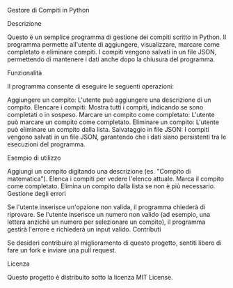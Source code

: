 Gestore di Compiti in Python

Descrizione

Questo è un semplice programma di gestione dei compiti scritto in Python. Il programma permette all'utente di aggiungere, visualizzare, marcare come completato e eliminare compiti. I compiti vengono salvati in un file JSON, permettendo di mantenere i dati anche dopo la chiusura del programma.

Funzionalità

Il programma consente di eseguire le seguenti operazioni:

Aggiungere un compito: L'utente può aggiungere una descrizione di un compito.
Elencare i compiti: Mostra tutti i compiti, indicando se sono completati o in sospeso.
Marcare un compito come completato: L'utente può marcare un compito come completato.
Eliminare un compito: L'utente può eliminare un compito dalla lista.
Salvataggio in file JSON: I compiti vengono salvati in un file JSON, garantendo che i dati siano persistenti tra le esecuzioni del programma.

Esempio di utilizzo

Aggiungi un compito digitando una descrizione (es. "Compito di matematica").
Elenca i compiti per vedere l'elenco attuale.
Marca il compito come completato.
Elimina un compito dalla lista se non è più necessario.
Gestione degli errori

Se l'utente inserisce un'opzione non valida, il programma chiederà di riprovare.
Se l'utente inserisce un numero non valido (ad esempio, una lettera anziché un numero per selezionare un compito), il programma gestirà l'errore e richiederà un input valido.
Contributi

Se desideri contribuire al miglioramento di questo progetto, sentiti libero di fare un fork e inviare una pull request.

Licenza

Questo progetto è distribuito sotto la licenza MIT License.
